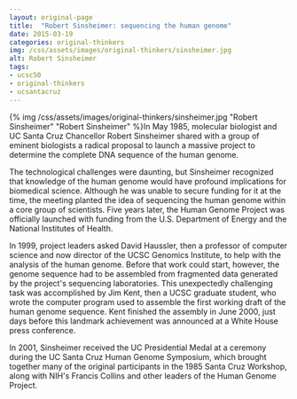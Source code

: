 ```yaml
---
layout: original-page
title:  "Robert Sinsheimer: sequencing the human genome"
date: 2015-03-19
categories: original-thinkers
img: /css/assets/images/original-thinkers/sinsheimer.jpg
alt: Robert Sinsheimer
tags: 
- ucsc50
- original-thinkers
- ucsantacruz
---
```


{% img /css/assets/images/original-thinkers/sinsheimer.jpg "Robert Sinsheimer" "Robert Sinsheimer" %}In May 1985, molecular biologist and UC Santa Cruz Chancellor Robert Sinsheimer shared with a group of eminent biologists a radical proposal to launch a massive project to determine the complete DNA sequence of the human genome.

The technological challenges were daunting, but Sinsheimer recognized that knowledge of the human genome would have profound implications for biomedical science. Although he was unable to secure funding for it at the time, the meeting planted the idea of sequencing the human genome within a core group of scientists. Five years later, the Human Genome Project was officially launched with funding from the U.S. Department of Energy and the National Institutes of Health.

In 1999, project leaders asked David Haussler, then a professor of computer science and now director of the UCSC Genomics Institute, to help with the analysis of the human genome. Before that work could start, however, the genome sequence had to be assembled from fragmented data generated by the project's sequencing laboratories. This unexpectedly challenging task was accomplished by Jim Kent, then a UCSC graduate student, who wrote the computer program used to assemble the first working draft of the human genome sequence. Kent finished the assembly in June 2000, just days before this landmark achievement was announced at a White House press conference.

In 2001, Sinsheimer received the UC Presidential Medal at a ceremony during the UC Santa Cruz Human Genome Symposium, which brought together many of the original participants in the 1985 Santa Cruz Workshop, along with NIH's Francis Collins and other leaders of the Human Genome Project. &nbsp;